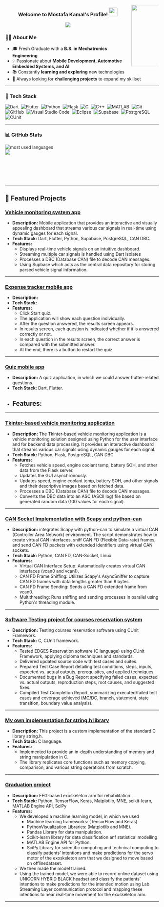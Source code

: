 

<img src="https://i.pinimg.com/originals/e4/26/70/e426702edf874b181aced1e2fa5c6cde.gif" 
     align="right" width="200" style="max-width: 12%; min-width: 90px; height: auto; float: right;">


<div align="center">
  
  <h3>
    Welcome to Mostafa Kamal's Profile! 
    <img src="https://media.giphy.com/media/hvRJCLFzcasrR4ia7z/giphy.gif" width="28">
  </h3>
  
  <p>
    <img src="https://readme-typing-svg.herokuapp.com/?lines=Fresh%20Graduate;Always%20Trying%20To%20Survive!!&font=Fira%20Code&center=true&width=500&height=50&color=F75C7E&vCenter=true&size=22">
  </p>

</div>



### 👨‍💻 About Me
- 🎓 Fresh Graduate with a **B.S. in Mechatronics Engineering**  
- 💡 Passionate about **Mobile Development, Automotive Embedded Systems, and AI** 
- 📚 Constantly **learning and exploring** new technologies
- 🚀 Always looking for **challenging projects** to expand my skillset



---

### 🚀 Tech Stack
![Dart](https://img.shields.io/badge/-Dart-0175C2?style=flat&logo=dart&logoColor=white)&nbsp;
![Flutter](https://img.shields.io/badge/-Flutter-02569B?style=flat&logo=flutter&logoColor=white)&nbsp;
![Python](https://img.shields.io/badge/-Python-3776AB?style=flat&logo=python&logoColor=FFD43B)&nbsp;
![Flask](https://img.shields.io/badge/-Flask-000000?style=flat&logo=flask&logoColor=white)&nbsp;
![C](https://img.shields.io/badge/-C-A8B9CC?style=flat&logo=c&logoColor=white)&nbsp;
![C++](https://img.shields.io/badge/-C++-00599C?style=flat&logo=c%2B%2B&logoColor=white)&nbsp;
![MATLAB](https://img.shields.io/badge/-MATLAB-FF8000?style=flat&logo=mathworks&logoColor=white)&nbsp;
![Git](https://img.shields.io/badge/-Git-F05032?style=flat&logo=git&logoColor=white)&nbsp;
![GitHub](https://img.shields.io/badge/-GitHub-181717?style=flat&logo=github&logoColor=white)&nbsp;
![Visual Studio Code](https://img.shields.io/badge/-Visual%20Studio%20Code-007ACC?style=flat&logo=visual-studio-code&logoColor=white)&nbsp;
![Eclipse](https://img.shields.io/badge/-Eclipse-2C2255?style=flat&logo=eclipse&logoColor=white)&nbsp;
![Supabase](https://img.shields.io/badge/-Supabase-3ECF8E?style=flat&logo=supabase&logoColor=white)&nbsp;
![PostgreSQL](https://img.shields.io/badge/-PostgreSQL-336791?style=flat&logo=postgresql&logoColor=white)&nbsp;
![CUnit](https://img.shields.io/badge/-CUnit-072E43?style=flat)&nbsp;

---
### 📊 GitHub Stats
<img align="left" src="https://github-readme-stats.vercel.app/api/top-langs?username=Mostafa-Awaad&show_icons=true&locale=en&layout=compact&theme=radical" alt="most used languages"/>
<br>
<a href="https://komarev.com/ghpvc/?username=Mostafa-Awaad&style=for-the-badge">
    <img src="https://komarev.com/ghpvc/?username=Mostafa-Awaad&style=for-the-badge">
</a>

<br>
<br>
<br>
<br>
<br>
<br>

---

## 🚀 Featured Projects  

###  [Vehicle monitoring system app](https://github.com/Mostafa-Awaad/car_diagnostic_application)  
- **Description:** Mobile application that provides an interactive and visually appealing dashboard that streams various car signals in real-time using dynamic gauges for each signal.  
- **Tech Stack:** Dart, Flutter, Python, Supabase, PostgreSQL, CAN DBC.
- **Features:**  
     - Displays real-time vehicle signals on an intuitive dashboard.
     - Streaming multiple car signals is handled using Dart Isolates  
     - Processes a DBC (Database CAN) file to decode CAN messages.
     - Using Supbase which acts as the central data repository for storing parsed vehicle signal information.


---

###  [Expense tracker mobile app](https://github.com/Mostafa-Awaad/EXpense_Tracker_App)  
- **Description:** 
- **Tech Stack:**  
- **Features:**  
     - Click Start quiz.
     - The application will show each question individually.
     - After the question answered, the results screen appears.
     - In results screen, each question is indicated whether if it is answered correctly or not.
     - In each question in the results screen, the correct answer is compared with the submitted answer.
     - At the end, there is a button to restart the quiz.

---

###  [Quiz mobile app](https://github.com/Mostafa-Awaad/Quiz_App)  
- **Description:** A quiz application, in which we could answer flutter-related questions.
- **Tech Stack:**  Dart, Flutter.
- **Features:**  
     - 

---

###  [Tkinter-based vehicle monitoring application](https://github.com/Mostafa-Awaad/CANSocket_Implementation/tree/main?tab=readme-ov-file#tkinter-based-vehicle-monitoring-application)  
- **Description:** The Tkinter-based vehicle monitoring application is a vehicle monitoring solution designed using Python for the user interface and for backend data processing. It provides an interactive dashboard that streams various car signals using dynamic gauges for each signal. 
- **Tech Stack:**  Python, Flask, PostgreSQL, CAN DBC
- **Features:**  
     - Fetches vehicle speed, engine coolant temp, battery SOH, and other data from the Flask server.
     - Updates the GUI asynchronously. 
     - Updates speed, engine coolant temp, battery SOH, and other signals and their descriptive images based on fetched data.
     - Processes a DBC (Database CAN) file to decode CAN messages.
     - Converts the DBC data into an ASC (ASCII log) file based on generated random data (100 values for each signal).


---

###  [CAN Socket Implementation with Scapy and python-can](https://github.com/Mostafa-Awaad/CANSocket_Implementation/tree/main?tab=readme-ov-file#can-socket-implementation-with-scapy-and-python-can)  
- **Description:** integrates Scapy with python-can to simulate a virtual CAN (Controller Area Network) environment. The script demonstrates how to create virtual CAN interfaces, sniff CAN FD (Flexible Data-rate) frames, and send CAN FD packets with extended identifiers using virtual CAN sockets.
- **Tech Stack:**  Python, CAN FD, CAN-Socket, Linux
- **Features:**  
     - Virtual CAN Interface Setup: Automatically creates virtual CAN interfaces (vcan0 and vcan1).
     - CAN FD Frame Sniffing: Utilizes Scapy's AsyncSniffer to capture CAN FD frames with data lengths greater than 8 bytes.
     - CAN FD Frame Sending: Sends a CAN FD extended frame from vcan0.
     - Multithreading: Runs sniffing and sending processes in parallel using Python's threading module.


---


###  [Software Testing project for courses reservation system](https://github.com/Mostafa-Awaad/Software_Testing_Final_Project)  
- **Description:** Testing courses reservation software using CUnit Framework.
- **Tech Stack:**  C, CUnit framework.
- **Features:**  
     - Tested EDGES Reservation software (C language) using CUnit Framework, applying diploma techniques and standards.
     - Delivered updated source code with test cases and suites.
     - Prepared Test Case Report detailing test conditions, steps, inputs, expected vs. actual outputs, prerequisites, and applied techniques.
     - Documented bugs in a Bug Report specifying failed cases, expected vs. actual outputs, reproduction steps, root causes, and suggested fixes.
     - Compiled Test Completion Report, summarizing executed/failed test cases and coverage achieved (MC/DC, branch, statement, state transition, boundary value analysis).

---

###  [My own implementation for string.h library](https://github.com/Mostafa-Awaad/My_Custom-String.h-Library)  
- **Description:** This project is a custom implementation of the standard C library string.h.
- **Tech Stack:**  C language.
- **Features:**  
     - Implemented to provide an in-depth understanding of memory and string manipulation in C.
     - The library replicates core functions such as memory copying, comparison, and various string operations from scratch.

---

###  [Graduation project](https://github.com/Mostafa-Awaad/Graduation-Project)  
- **Description:** EEG-based exoskeleton arm for rehabilitation.
- **Tech Stack:**  Python, TensorFlow, Keras, Matplotlib, MNE, scikit-learn, MATLAB Engine API, SciPy
- **Features:**  
     - We developed a machine learning model, in which we used
          - Machine learning frameworks: (TensorFlow and Keras).
          - PythonVisualization Libraries: (Matplotlib and MNE).
          - Pandas Library for data manipulation.
          - Scikit-learn library for data classification anf statistical modelling.
          - MATLAB Engine API for Python.
          - SciPy Library for scientific computing and technical computing to classify patients’ intentions and make predictions for the servo motor of the exoskeleton arm that we designed to move based on offlinedataset.
     - We then made the model trained.
     - Using the trained model, we were able to record online dataset using UNICORN HYBRID BLACK headset and classify the patients’ intentions to make predictions for the intended motion using Lab Streaming Layer
communication protocol and mapping these intentions to near real-time movement for the exoskeleton arm.

---
